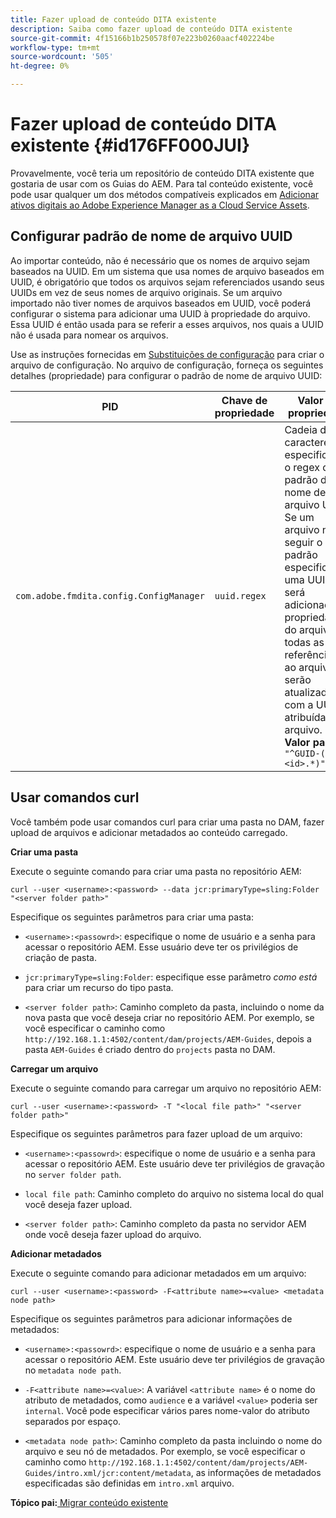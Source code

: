 ```yaml
---
title: Fazer upload de conteúdo DITA existente
description: Saiba como fazer upload de conteúdo DITA existente
source-git-commit: 4f15166b1b250578f07e223b0260aacf402224be
workflow-type: tm+mt
source-wordcount: '505'
ht-degree: 0%

---
```



# Fazer upload de conteúdo DITA existente {#id176FF000JUI}

Provavelmente, você teria um repositório de conteúdo DITA existente que gostaria de usar com os Guias do AEM. Para tal conteúdo existente, você pode usar qualquer um dos métodos compatíveis explicados em [Adicionar ativos digitais ao Adobe Experience Manager as a Cloud Service Assets](https://experienceleague.adobe.com/docs/experience-manager-cloud-service/assets/manage/add-assets.html).

## Configurar padrão de nome de arquivo UUID

Ao importar conteúdo, não é necessário que os nomes de arquivo sejam baseados na UUID. Em um sistema que usa nomes de arquivo baseados em UUID, é obrigatório que todos os arquivos sejam referenciados usando seus UUIDs em vez de seus nomes de arquivo originais. Se um arquivo importado não tiver nomes de arquivos baseados em UUID, você poderá configurar o sistema para adicionar uma UUID à propriedade do arquivo. Essa UUID é então usada para se referir a esses arquivos, nos quais a UUID não é usada para nomear os arquivos.

Use as instruções fornecidas em [Substituições de configuração](download-install-additional-config-override.md#) para criar o arquivo de configuração. No arquivo de configuração, forneça os seguintes detalhes \(propriedade\) para configurar o padrão de nome de arquivo UUID:

| PID | Chave de propriedade | Valor da propriedade |
|---|------------|--------------|
| `com.adobe.fmdita.config.ConfigManager` | `uuid.regex` | Cadeia de caracteres especificando o regex do padrão de nome de arquivo UUID. <br> Se um arquivo não seguir o padrão especificado, uma UUID será adicionada à propriedade do arquivo e todas as referências ao arquivo serão atualizadas com a UUID atribuída ao arquivo. <br> **Valor padrão**: `"^GUID-(?<id>.*)"` |

## Usar comandos curl

Você também pode usar comandos curl para criar uma pasta no DAM, fazer upload de arquivos e adicionar metadados ao conteúdo carregado.

**Criar uma pasta**

Execute o seguinte comando para criar uma pasta no repositório AEM:

```
curl --user <username>:<password> --data jcr:primaryType=sling:Folder "<server folder path>"
```

Especifique os seguintes parâmetros para criar uma pasta:

- `<username>:<passowrd>`: especifique o nome de usuário e a senha para acessar o repositório AEM. Esse usuário deve ter os privilégios de criação de pasta.

- `jcr:primaryType=sling:Folder`: especifique esse parâmetro *como está* para criar um recurso do tipo pasta.

- `<server folder path>`: Caminho completo da pasta, incluindo o nome da nova pasta que você deseja criar no repositório AEM. Por exemplo, se você especificar o caminho como `http://192.168.1.1:4502/content/dam/projects/AEM-Guides`, depois a pasta `AEM-Guides` é criado dentro do `projects` pasta no DAM.


**Carregar um arquivo**

Execute o seguinte comando para carregar um arquivo no repositório AEM:

```
curl --user <username>:<password> -T "<local file path>" "<server folder path>"
```

Especifique os seguintes parâmetros para fazer upload de um arquivo:

- `<username>:<passowrd>`: especifique o nome de usuário e a senha para acessar o repositório AEM. Este usuário deve ter privilégios de gravação no `server folder path`.

- ``local file path``: Caminho completo do arquivo no sistema local do qual você deseja fazer upload.

- `<server folder path>`: Caminho completo da pasta no servidor AEM onde você deseja fazer upload do arquivo.


**Adicionar metadados**

Execute o seguinte comando para adicionar metadados em um arquivo:

```
curl --user <username>:<password> -F<attribute name>=<value> <metadata node path>
```

Especifique os seguintes parâmetros para adicionar informações de metadados:

- `<username>:<passowrd>`: especifique o nome de usuário e a senha para acessar o repositório AEM. Este usuário deve ter privilégios de gravação no ``metadata node path``.

- ``-F<attribute name>=<value>``: A variável `<attribute name>` é o nome do atributo de metadados, como `audience` e a variável `<value>` poderia ser `internal`. Você pode especificar vários pares nome-valor do atributo separados por espaço.

- `<metadata node path>`: Caminho completo da pasta incluindo o nome do arquivo e seu nó de metadados. Por exemplo, se você especificar o caminho como `http://192.168.1.1:4502/content/dam/projects/AEM-Guides/intro.xml/jcr:content/metadata`, as informações de metadados especificadas são definidas em `intro.xml` arquivo.


**Tópico pai:**[ Migrar conteúdo existente](migrate-content.md)

